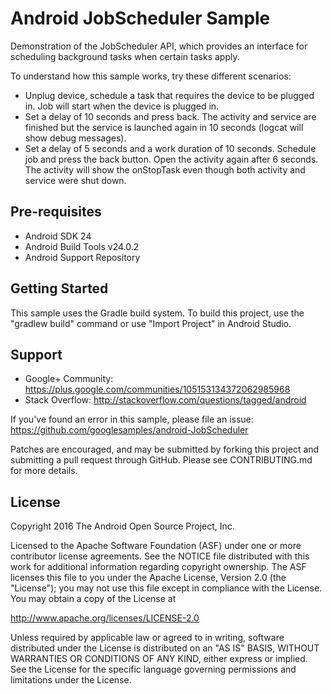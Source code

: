 
Android JobScheduler Sample
===================================

Demonstration of the JobScheduler API, which provides an interface for scheduling
background tasks when certain tasks apply.

To understand how this sample works, try these different scenarios:

- Unplug device, schedule a task that requires the device to be plugged in. Job will start when the
device is plugged in.
- Set a delay of 10 seconds and press back. The activity and service are finished but the service is
launched again in 10 seconds (logcat will show debug messages).
- Set a delay of 5 seconds and a work duration of 10 seconds. Schedule job and press the
back button. Open the activity again after 6 seconds. The activity will show the onStopTask even
though both activity and service were shut down.

Pre-requisites
--------------

- Android SDK 24
- Android Build Tools v24.0.2
- Android Support Repository

Getting Started
---------------

This sample uses the Gradle build system. To build this project, use the
"gradlew build" command or use "Import Project" in Android Studio.

Support
-------

- Google+ Community: https://plus.google.com/communities/105153134372062985968
- Stack Overflow: http://stackoverflow.com/questions/tagged/android

If you've found an error in this sample, please file an issue:
https://github.com/googlesamples/android-JobScheduler

Patches are encouraged, and may be submitted by forking this project and
submitting a pull request through GitHub. Please see CONTRIBUTING.md for more details.

License
-------

Copyright 2016 The Android Open Source Project, Inc.

Licensed to the Apache Software Foundation (ASF) under one or more contributor
license agreements.  See the NOTICE file distributed with this work for
additional information regarding copyright ownership.  The ASF licenses this
file to you under the Apache License, Version 2.0 (the "License"); you may not
use this file except in compliance with the License.  You may obtain a copy of
the License at

http://www.apache.org/licenses/LICENSE-2.0

Unless required by applicable law or agreed to in writing, software
distributed under the License is distributed on an "AS IS" BASIS, WITHOUT
WARRANTIES OR CONDITIONS OF ANY KIND, either express or implied.  See the
License for the specific language governing permissions and limitations under
the License.
